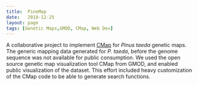 ```yaml
---
title:  PineMap
date:   2010-12-25
layout: page
tags: [Genetic Maps,GMOD, CMap, Web Dev]
---
```


A collaborative project to implement <a href="http://gmod.org/wiki/CMap">CMap</a> for <i>Pinus taeda</i> genetic maps.
The generic mapping data generated for <i>P. taeda</i>, before the genome sequence was not available for public consumption.
We used the open source genetic map visualization tool CMap from GMOD, and enabled public visualization of the dataset.
This effort included heavy customization of the CMap code to be able to generate search functions.
